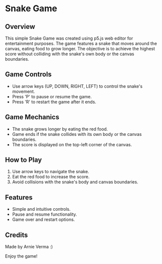 # Snake Game

## Overview
This simple Snake Game was created using p5.js web editor for entertainment purposes. The game features a snake that moves around the canvas, eating food to grow longer. The objective is to achieve the highest score without colliding with the snake's own body or the canvas boundaries.

## Game Controls
- Use arrow keys (UP, DOWN, RIGHT, LEFT) to control the snake's movement.
- Press 'P' to pause or resume the game.
- Press 'R' to restart the game after it ends.

## Game Mechanics
- The snake grows longer by eating the red food.
- Game ends if the snake collides with its own body or the canvas boundaries.
- The score is displayed on the top-left corner of the canvas.

## How to Play
1. Use arrow keys to navigate the snake.
2. Eat the red food to increase the score.
3. Avoid collisions with the snake's body and canvas boundaries.

## Features
- Simple and intuitive controls.
- Pause and resume functionality.
- Game over and restart options.

## Credits
Made by Arnie Verma :)

Enjoy the game!
